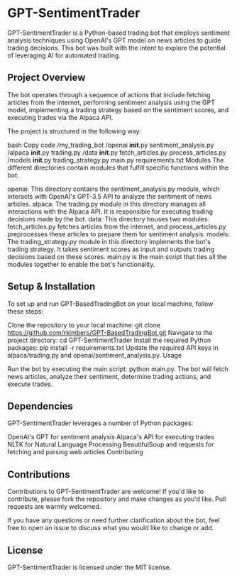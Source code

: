 # GPT-SentimentTrader

GPT-SentimentTrader is a Python-based trading bot that employs sentiment analysis techniques using OpenAI's GPT model on news articles to guide trading decisions. This bot was built with the intent to explore the potential of leveraging AI for automated trading.

## Project Overview

The bot operates through a sequence of actions that include fetching articles from the internet, performing sentiment analysis using the GPT model, implementing a trading strategy based on the sentiment scores, and executing trades via the Alpaca API.

The project is structured in the following way:

bash
Copy code
/my_trading_bot
    /openai
        __init__.py
        sentiment_analysis.py
    /alpaca
        __init__.py
        trading.py
    /data
        __init__.py
        fetch_articles.py
        process_articles.py
    /models
        __init__.py
        trading_strategy.py
    main.py
    requirements.txt
Modules
The different directories contain modules that fulfill specific functions within the bot:

openai: This directory contains the sentiment_analysis.py module, which interacts with OpenAI's GPT-3.5 API to analyze the sentiment of news articles.
alpaca: The trading.py module in this directory manages all interactions with the Alpaca API. It is responsible for executing trading decisions made by the bot.
data: This directory houses two modules. fetch_articles.py fetches articles from the internet, and process_articles.py preprocesses these articles to prepare them for sentiment analysis.
models: The trading_strategy.py module in this directory implements the bot's trading strategy. It takes sentiment scores as input and outputs trading decisions based on these scores.
main.py is the main script that ties all the modules together to enable the bot's functionality.

## Setup & Installation

To set up and run GPT-BasedTradingBot on your local machine, follow these steps:

Clone the repository to your local machine: git clone https://github.com/rkimbers/GPT-BasedTradingBot.git
Navigate to the project directory: cd GPT-SentimentTrader
Install the required Python packages: pip install -r requirements.txt
Update the required API keys in alpaca/trading.py and openai/sentiment_analysis.py.
Usage

Run the bot by executing the main script: python main.py. The bot will fetch news articles, analyze their sentiment, determine trading actions, and execute trades.

## Dependencies

GPT-SentimentTrader leverages a number of Python packages:

OpenAI's GPT for sentiment analysis
Alpaca's API for executing trades
NLTK for Natural Language Processing
BeautifulSoup and requests for fetching and parsing web articles
Contributing

## Contributions 
Contributions to GPT-SentimentTrader are welcome! If you'd like to contribute, please fork the repository and make changes as you'd like. Pull requests are warmly welcomed.

If you have any questions or need further clarification about the bot, feel free to open an issue to discuss what you would like to change or add.

## License

GPT-SentimentTrader is licensed under the MIT license.

